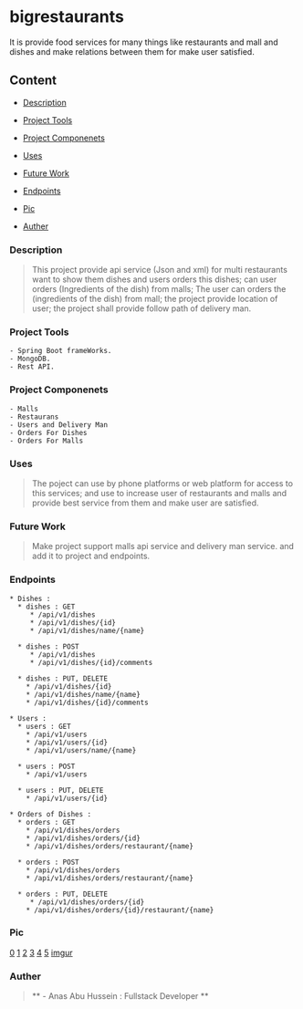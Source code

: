 # bigrestaurants
It is provide food services for many things like restaurants and mall and dishes and make relations between them for make user satisfied.

## Content
- [Description](https://github.com/anasabuhussein/bigrestaurants#description)

- [Project Tools](https://github.com/anasabuhussein/bigrestaurants#project-tools)

- [Project Componenets](https://github.com/anasabuhussein/bigrestaurants#project-componenets)

- [Uses](https://github.com/anasabuhussein/bigrestaurants#uses)

- [Future Work](https://github.com/anasabuhussein/bigrestaurants#future-work)

- [Endpoints](https://github.com/anasabuhussein/bigrestaurants#endpoints)

- [Pic](https://github.com/anasabuhussein/bigrestaurants#pic)

- [Auther](https://github.com/anasabuhussein/bigrestaurants#auther)

### Description
>This project provide api service (Json and xml) for multi restaurants want to show them dishes and users orders this dishes; can user orders (Ingredients of the dish) from malls; The user can orders the (ingredients of the dish) from mall; the project provide location of user; the project shall provide follow path of delivery man.

### Project Tools
	- Spring Boot frameWorks.
	- MongoDB.
	- Rest API. 
	
### Project Componenets
	- Malls
	- Restaurans
	- Users and Delivery Man
	- Orders For Dishes
	- Orders For Malls
	
### Uses 
>The poject can use by phone platforms or web platform for access to this services; and use to increase user  of restaurants and malls and provide best service from them and make user are satisfied.

### Future Work
> Make project support malls api service and delivery man service.
and add it to project and endpoints.

### Endpoints
	* Dishes : 
	  * dishes : GET	
		 * /api/v1/dishes
		 * /api/v1/dishes/{id}
		 * /api/v1/dishes/name/{name}
	  
	  * dishes : POST
		 * /api/v1/dishes
		 * /api/v1/dishes/{id}/comments
	  	    
	  * dishes : PUT, DELETE
	    * /api/v1/dishes/{id}
	    * /api/v1/dishes/name/{name}
	    * /api/v1/dishes/{id}/comments
	    
	* Users : 
	  * users : GET
	    * /api/v1/users
	    * /api/v1/users/{id}
	    * /api/v1/users/name/{name}
	    
	  * users : POST
	    * /api/v1/users
	    
	  * users : PUT, DELETE
	    * /api/v1/users/{id}
	    
	* Orders of Dishes : 
	  * orders : GET
	    * /api/v1/dishes/orders
	    * /api/v1/dishes/orders/{id}
	    * /api/v1/dishes/orders/restaurant/{name}
	    
	  * orders : POST
	    * /api/v1/dishes/orders
	    * /api/v1/dishes/orders/restaurant/{name}
	    
	  * orders : PUT, DELETE
	  	 * /api/v1/dishes/orders/{id}
	    * /api/v1/dishes/orders/{id}/restaurant/{name}
	    
### Pic
[0](https://i.imgur.com/0oTvOM0.png)
[1](https://imgur.com/q5NXDda.png)
[2](https://imgur.com/qDRtfqO.png)
[3](https://imgur.com/uk1qsPb.png)
[4](https://imgur.com/jmLoB89.png)
[5](https://imgur.com/CoJWeG4.png)
[imgur](https://imgur.com/a/AiVHJrW)

	    
### Auther 
> ** - Anas Abu Hussein : Fullstack Developer **


 		
